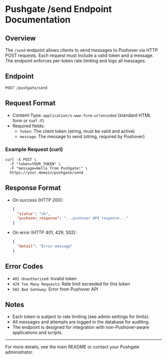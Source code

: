 # Pushgate /send Endpoint Documentation

## Overview
The `/send` endpoint allows clients to send messages to Pushover via HTTP POST requests. Each request must include a valid token and a message. The endpoint enforces per-token rate limiting and logs all messages.

## Endpoint
```
POST /pushgate/send
```

## Request Format
- Content-Type: `application/x-www-form-urlencoded` (standard HTML form or curl `-F`)
- Required fields:
  - `token`: The client token (string, must be valid and active)
  - `message`: The message to send (string, required by Pushover)

### Example Request (curl)
```
curl -X POST \
  -F "token=YOUR_TOKEN" \
  -F "message=Hello from Pushgate!" \
  https://your.domain/pushgate/send
```

## Response Format
- On success (HTTP 200):
  ```json
  {
    "status": "ok",
    "pushover_response": "...pushover API response..."
  }
  ```
- On error (HTTP 401, 429, 502):
  ```json
  {
    "detail": "Error message"
  }
  ```

## Error Codes
- `401 Unauthorized`: Invalid token
- `429 Too Many Requests`: Rate limit exceeded for this token
- `502 Bad Gateway`: Error from Pushover API

## Notes
- Each token is subject to rate limiting (see admin settings for limits).
- All messages and attempts are logged in the database for auditing.
- The endpoint is designed for integration with non-Pushover-aware applications and scripts.

---
For more details, see the main README or contact your Pushgate administrator.
